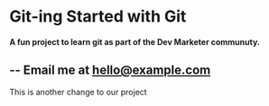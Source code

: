 # Git-ing Started with Git

#### A fun project to learn git as part of the **Dev Marketer** communuty.
--
Email me at [hello@example.com](Mailto:hello@example.com)
---
This is another change to our project